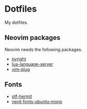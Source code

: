 # Dotfiles
My dotfiles.

## Neovim packages 
Neovim needs the following packages. 
- [pyright](https://github.com/microsoft/pyright)
- [lua-language-server](https://github.com/sumneko/lua-language-server)
- [vim-plug](https://github.com/junegunn/vim-plug) 

## Fonts
- [otf-hermit](https://archlinux.org/packages/community/any/otf-hermit/)
- [nerd-fonts-ubuntu-mono](https://aur.archlinux.org/packages/nerd-fonts-ubuntu-mono/)
